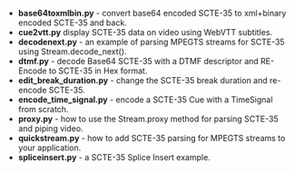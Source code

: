 * __base64toxmlbin.py__ - convert base64 encoded SCTE-35 to xml+binary encoded SCTE-35 and back.
* __cue2vtt.py__ display SCTE-35 data on video using WebVTT subtitles.
* __decodenext.py__ - an example of parsing MPEGTS streams for SCTE-35 using Stream.decode_next().
* __dtmf.py__ - decode Base64 SCTE-35 with a DTMF descriptor and RE-Encode to SCTE-35 in Hex format.
* __edit_break_duration.py__ - change the SCTE-35 break duration and re-encode SCTE-35.
* __encode_time_signal.py__ - encode a SCTE-35 Cue with a TimeSignal from scratch.
* __proxy.py__ - how to use the Stream.proxy method for parsing SCTE-35 and piping video.
* __quickstream.py__ - how to add SCTE-35 parsing for MPEGTS streams to your application.
* __spliceinsert.py__ - a SCTE-35 Splice Insert example.  
